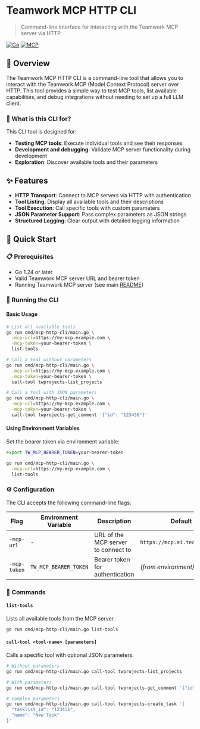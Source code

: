 # Teamwork MCP HTTP CLI

> Command-line interface for interacting with the Teamwork MCP server via HTTP

[![Go](https://img.shields.io/badge/Go-1.24.2-blue.svg)](https://golang.org/)
[![MCP](https://img.shields.io/badge/MCP-Compatible-green.svg)](https://modelcontextprotocol.io/)

## 📖 Overview

The Teamwork MCP HTTP CLI is a command-line tool that allows you to interact
with the Teamwork MCP (Model Context Protocol) server over HTTP. This tool
provides a simple way to test MCP tools, list available capabilities, and debug
integrations without needing to set up a full LLM client.

### 🤖 What is this CLI for?

This CLI tool is designed for:
- **Testing MCP tools**: Execute individual tools and see their responses
- **Development and debugging**: Validate MCP server functionality during development
- **Exploration**: Discover available tools and their parameters

## ✨ Features

- **HTTP Transport**: Connect to MCP servers via HTTP with authentication
- **Tool Listing**: Display all available tools and their descriptions
- **Tool Execution**: Call specific tools with custom parameters
- **JSON Parameter Support**: Pass complex parameters as JSON strings
- **Structured Logging**: Clear output with detailed logging information

## 🚀 Quick Start

### 📋 Prerequisites

- Go 1.24 or later
- Valid Teamwork MCP server URL and bearer token
- Running Teamwork MCP server (see main [README](../mcp/README.md))

### 🏃 Running the CLI

#### Basic Usage

```bash
# List all available tools
go run cmd/mcp-http-cli/main.go \
  -mcp-url=https://my-mcp.example.com \
  -mcp-token=your-bearer-token \
  list-tools

# Call a tool without parameters
go run cmd/mcp-http-cli/main.go \
  -mcp-url=https://my-mcp.example.com \
  -mcp-token=your-bearer-token \
  call-tool twprojects-list_projects

# Call a tool with JSON parameters
go run cmd/mcp-http-cli/main.go \
  -mcp-url=https://my-mcp.example.com \
  -mcp-token=your-bearer-token \
  call-tool twprojects-get_comment '{"id": "123456"}'
```

#### Using Environment Variables

Set the bearer token via environment variable:

```bash
export TW_MCP_BEARER_TOKEN=your-bearer-token

go run cmd/mcp-http-cli/main.go \
  -mcp-url=https://my-mcp.example.com \
  list-tools
```

### ⚙️ Configuration

The CLI accepts the following command-line flags:

| Flag | Environment Variable | Description | Default |
|------|---------------------|-------------|---------|
| `-mcp-url` | - | URL of the MCP server to connect to | `https://mcp.ai.teamwork.com` |
| `-mcp-token` | `TW_MCP_BEARER_TOKEN` | Bearer token for authentication | _(from environment)_ |

### 📝 Commands

#### `list-tools`

Lists all available tools from the MCP server.

```bash
go run cmd/mcp-http-cli/main.go list-tools
```

#### `call-tool <tool-name> [parameters]`

Calls a specific tool with optional JSON parameters.

```bash
# Without parameters
go run cmd/mcp-http-cli/main.go call-tool twprojects-list_projects

# With parameters
go run cmd/mcp-http-cli/main.go call-tool twprojects-get_comment '{"id": "123456"}'

# Complex parameters
go run cmd/mcp-http-cli/main.go call-tool twprojects-create_task '{
  "tasklist_id": "123456",
  "name": "New Task"
}'
```